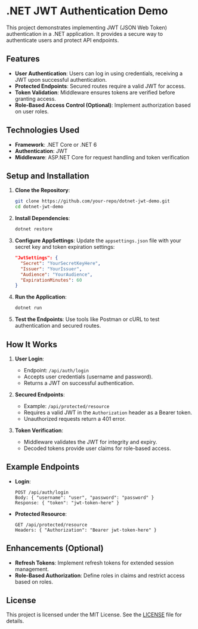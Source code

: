 
# .NET JWT Authentication Demo

This project demonstrates implementing JWT (JSON Web Token) authentication in a .NET application. It provides a secure way to authenticate users and protect API endpoints.

## Features

- **User Authentication**: Users can log in using credentials, receiving a JWT upon successful authentication.
- **Protected Endpoints**: Secured routes require a valid JWT for access.
- **Token Validation**: Middleware ensures tokens are verified before granting access.
- **Role-Based Access Control (Optional)**: Implement authorization based on user roles.

## Technologies Used

- **Framework**: .NET Core or .NET 6
- **Authentication**: JWT
- **Middleware**: ASP.NET Core for request handling and token verification

## Setup and Installation

1. **Clone the Repository**:
   ```bash
   git clone https://github.com/your-repo/dotnet-jwt-demo.git
   cd dotnet-jwt-demo
   ```

2. **Install Dependencies**:
   ```bash
   dotnet restore
   ```

3. **Configure AppSettings**:
   Update the `appsettings.json` file with your secret key and token expiration settings:
   ```json
   "JwtSettings": {
     "Secret": "YourSecretKeyHere",
     "Issuer": "YourIssuer",
     "Audience": "YourAudience",
     "ExpirationMinutes": 60
   }
   ```

4. **Run the Application**:
   ```bash
   dotnet run
   ```

5. **Test the Endpoints**:
   Use tools like Postman or cURL to test authentication and secured routes.

## How It Works

1. **User Login**:
   - Endpoint: `/api/auth/login`
   - Accepts user credentials (username and password).
   - Returns a JWT on successful authentication.

2. **Secured Endpoints**:
   - Example: `/api/protected/resource`
   - Requires a valid JWT in the `Authorization` header as a Bearer token.
   - Unauthorized requests return a 401 error.

3. **Token Verification**:
   - Middleware validates the JWT for integrity and expiry.
   - Decoded tokens provide user claims for role-based access.

## Example Endpoints

- **Login**:
  ```http
  POST /api/auth/login
  Body: { "username": "user", "password": "password" }
  Response: { "token": "jwt-token-here" }
  ```

- **Protected Resource**:
  ```http
  GET /api/protected/resource
  Headers: { "Authorization": "Bearer jwt-token-here" }
  ```

## Enhancements (Optional)

- **Refresh Tokens**: Implement refresh tokens for extended session management.
- **Role-Based Authorization**: Define roles in claims and restrict access based on roles.

## License

This project is licensed under the MIT License. See the [LICENSE](./LICENSE) file for details.
